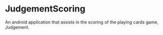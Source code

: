 # JudgementScoring
An android application that assists in the scoring of the playing cards game, Judgement.
